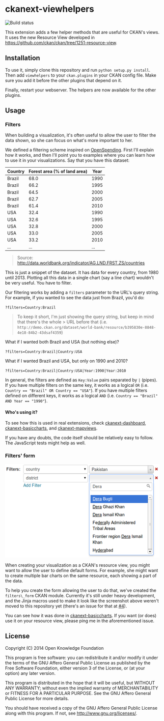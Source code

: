 ckanext-viewhelpers
===================

![Build status](https://travis-ci.org/ckan/ckanext-viewhelpers.svg)

This extension adds a few helper methods that are useful for CKAN's views. It
uses the new Resource View developed in
https://github.com/ckan/ckan/tree/1251-resource-view.

Installation
------------

To use it, simply clone this repository and run ```python setup.py install```.
Then add ```viewhelpers``` to your ```ckan.plugins``` in your CKAN config file.
Make sure you add it before the other plugins that depend on it.

Finally, restart your webserver. The helpers are now available for the other
plugins.

Usage
-----

### Filters

When building a visualization, it's often useful to allow the user to filter
the data shown, so she can focus on what's more important to her.

We defined a filtering scheme inspired on [OpenSpending](//openspending.org).
First I'll explain how it works, and then I'll point you to examples where you
can learn how to use it in your visualizations. Say that you have this dataset:

| Country | Forest area (% of land area) | Year |
| ------- | ---------------------------- | ---- |
| Brazil  | 68.0                         | 1990 |
| Brazil  | 66.2                         | 1995 |
| Brazil  | 64.5                         | 2000 |
| Brazil  | 62.7                         | 2005 |
| Brazil  | 61.4                         | 2010 |
| USA     | 32.4                         | 1990 |
| USA     | 32.6                         | 1995 |
| USA     | 32.8                         | 2000 |
| USA     | 33.0                         | 2005 |
| USA     | 33.2                         | 2010 |
| ...     | ...                          | ...  |

> Source: http://data.worldbank.org/indicator/AG.LND.FRST.ZS/countries

This is just a snippet of the dataset. It has data for every country, from 1980
until 2013. Plotting all this data in a single chart (say a line chart)
wouldn't be very useful. You have to filter.

Our filtering works by adding a `filters` parameter to the URL's query string.
For example, if you wanted to see the data just from Brazil, you'd do:

`?filters=Country:Brazil`

> To keep it short, I'm just showing the query string, but keep in mind that
> there's the whole > URL before that (i.e.
> `http://demo.ckan.org/dataset/world-bank/resource/b395830e-8848-4e18-84b2-43dsaf4359`)

What if I wanted both Brazil and USA (but nothing else)?

`?filters=Country:Brazil|Country:USA`

What if I wanted Brazil and USA, but only on 1990 and 2010?

`?filters=Country:Brazil|Country:USA|Year:1990|Year:2010`

In general, the filters are defined as `Key:Value` pairs separated by `|`
(pipes). If you have multiple filters on the same key, it works as a logical
`OR` (i.e. `Country == "Brazil" OR Country == "USA"`). If you have multiple
filters defined on different keys, it works as a logical `AND` (i.e. `Country
== "Brazil" AND Year == "1990"`).

#### Who's using it?

To see how this is used in real extensions, check
[ckanext-dashboard](//github.com/ckan/ckanext-dashboard),
[ckanext-basiccharts](//github.com/ckan/ckanext-basiccharts), and
[ckanext-mapviews](//github.com/ckan/ckanext-mapviews).

If you have any doubts, the code itself should be relatively easy to follow.
The JavaScript tests might help as well.

### Filters' form

![Filters form](doc/filters_form.png)

When creating your visualization as a CKAN's resource view, you might want to
allow the user to define default forms. For example, she might want to create
multiple bar charts on the same resource, each showing a part of the data.

To help you create the form allowing the user to do that, we've created the
`filters\_form` CKAN module. Currently it's still under heavy development, and
the Jinja macros used to make it look like the screenshot above weren't moved
to this repository yet (there's an issue for that at
[#4](//github.com/ckan/ckanext-viewhelpers/issues/4)).

You can see how it was done in
[ckanext-basiccharts](https://github.com/ckan/ckanext-basiccharts/blob/master/ckanext/basiccharts/theme/templates/basechart_form.html). If you want (or does) use it on your resource view, please ping me in the aforementioned issue.

License
-------

Copyright (C) 2014 Open Knowledge Foundation

This program is free software: you can redistribute it and/or modify
it under the terms of the GNU Affero General Public License as published
by the Free Software Foundation, either version 3 of the License, or
(at your option) any later version.

This program is distributed in the hope that it will be useful,
but WITHOUT ANY WARRANTY; without even the implied warranty of
MERCHANTABILITY or FITNESS FOR A PARTICULAR PURPOSE.  See the
GNU Affero General Public License for more details.

You should have received a copy of the GNU Affero General Public License
along with this program.  If not, see <http://www.gnu.org/licenses/>.
